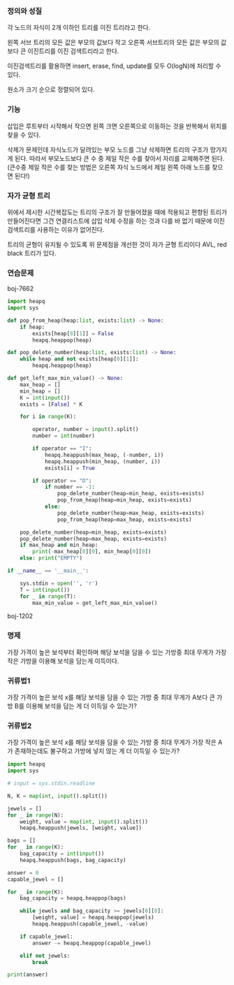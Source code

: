 ### 정의와 성질

각 노드의 자식이 2개 이하인 트리를 이진 트리라고 한다.

왼쪽 서브 트리의 모든 값은 부모의 값보다 작고 오른쪽 서브트리의 모든 값은 부모의 값보다 큰 이진트리를 이진 검색트리라고 한다.

이진검색트리를 활용하면 insert, erase, find, update를 모두 O(logN)에 처리할 수 있다.

원소가 크기 순으로 정렬되어 있다.

### 기능

삽입은 루트부터 시작해서 작으면 왼쪽 크면 오른쪽으로 이동하는 것을 반복해서 위치를 찾을 수 있다.

삭제가 문제인데 자식노드가 달려있는 부모 노드를 그냥 삭제하면 트리의 구조가 망가지게 된다. 따라서 부모노드보다 큰 수 중 제일 작은 수를 찾아서 자리를 교체해주면 된다. (큰수중 제일 작은 수를 찾는 방법은 오른쪽 자식 노드에서 제일 왼쪽 아래 노드를 찾으면 된다!)

### 자가 균형 트리

위에서 제시한 시간복잡도는 트리의 구조가 잘 만들어졌을 때에 적용되고 편향된 트리가 만들어진다면 그건 연결리스트에 삽입 삭제 수정을 하는 것과 다를 바 없기 때문에 이진검색트리를 사용하는 이유가 없어진다.

트리의 균형이 유지될 수 있도록 위 문제점을 개선한 것이 자가 균형 트리이다 AVL, red black 트리가 있다.

### 연습문제

boj-7662

```python
import heapq
import sys

def pop_from_heap(heap:list, exists:list) -> None:
    if heap:
        exists[heap[0][1]] = False
        heapq.heappop(heap)

def pop_delete_number(heap:list, exists:list) -> None:
    while heap and not exists[heap[0][1]]:
        heapq.heappop(heap)

def get_left_max_min_value() -> None:
    max_heap = []
    min_heap = []
    K = int(input())
    exists = [False] * K

    for i in range(K):

        operator, number = input().split()
        number = int(number)

        if operator == "I":
            heapq.heappush(max_heap, (-number, i))
            heapq.heappush(min_heap, (number, i))
            exists[i] = True

        if operator == "D":
            if number == -1:
                pop_delete_number(heap=min_heap, exists=exists)
                pop_from_heap(heap=min_heap, exists=exists)
            else:
                pop_delete_number(heap=max_heap, exists=exists)
                pop_from_heap(heap=max_heap, exists=exists)

    pop_delete_number(heap=min_heap, exists=exists)
    pop_delete_number(heap=max_heap, exists=exists)
    if max_heap and min_heap:
        print(-max_heap[0][0], min_heap[0][0])
    else: print("EMPTY")

if __name__ == '__main__':

    sys.stdin = open('', 'r')
    T = int(input())
    for _ in range(T):
        max_min_value = get_left_max_min_value()
```

boj-1202

### 명제

가장 가격이 높은 보석부터 확인하며 해당 보석을 담을 수 있는 가방중 최대 무게가 가장 작은 가방을 이용해 보석을 담는게 이득이다.

### 귀류법1

가장 가격이 높은 보석 x를 해당 보석을 담을 수 있는 가방 중 최대 무게가 A보다 큰 가방 B를 이용해 보석을 담는 게 더 이득일 수 있는가?

### 귀류법2

가장 가격이 높은 보석 x를 해당 보석을 담을 수 있는 가방 중 최대 무게가 가장 작은 A가 존재하는데도 불구하고 가방에 넣지 않는 게 더 이득일 수 있는가?

```python
import heapq
import sys

# input = sys.stdin.readline

N, K = map(int, input().split())

jewels = []
for _ in range(N):
    weight, value = map(int, input().split())
    heapq.heappush(jewels, [weight, value])

bags = []
for _ in range(K):
    bag_capacity = int(input())
    heapq.heappush(bags, bag_capacity)

answer = 0
capable_jewel = []

for _ in range(K):
    bag_capacity = heapq.heappop(bags)

    while jewels and bag_capacity >= jewels[0][0]:
        [weight, value] = heapq.heappop(jewels)
        heapq.heappush(capable_jewel, -value)

    if capable_jewel:
        answer -= heapq.heappop(capable_jewel)

    elif not jewels:
        break

print(answer)
```
